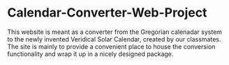 # Calendar-Converter-Web-Project
This website is meant as a converter from the Gregorian calenadar system to the newly invented Veridical Solar Calendar, created by our classmates. The site is mainly to provide a convenient place to house the conversion functionality and wrap it up in a nicely designed package.
